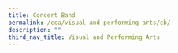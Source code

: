 ```yaml
---
title: Concert Band
permalink: /cca/visual-and-performing-arts/cb/
description: ""
third_nav_title: Visual and Performing Arts
---
```

